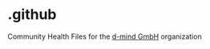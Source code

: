 # .github

Community Health Files for the [d-mind GmbH](https://github.com/dmind-gmbh/) organization
